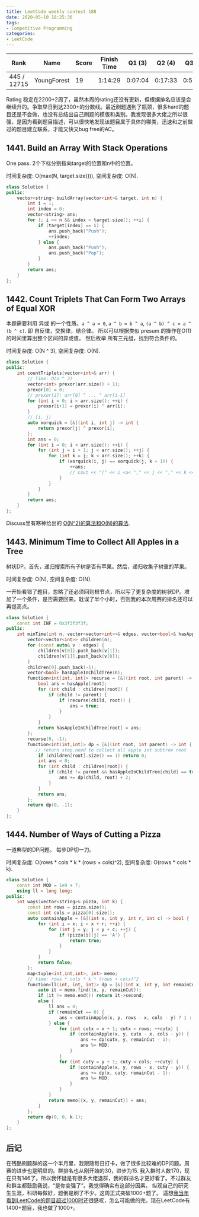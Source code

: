 ```yaml
---
title: LeetCode weekly contest 188
date: 2020-05-10 18:25:30
tags:
- Competitive Programming
categories:
- LeetCode
---
```


| Rank |	Name |	Score |	Finish Time | 	Q1 (3) |	Q2 (4) |	Q3 (5) |	Q4 (7)|
|--|--|--|--|--|--|--|--|
| 445 / 12715 |	YoungForest | 19 | 	1:14:29 |  0:07:04 | 0:17:33 | 0:56:49 | 1:14:29 |

Rating 稳定在2200+2周了，虽然本周的rating还没有更新，但根据排名应该是会继续升的。争取早日到达2300+的分数线。最近刷题遇到了瓶颈，很多hard的题目还是不会做，也没有总结出自己刷题的模版和类别。我发现很多大佬之所以很强，是因为看到题目描述，可以很快地发现该题目属于具体的哪类，迅速和之前做过的题目建立联系，才能又快又bug free的AC。


## 1441. Build an Array With Stack Operations

One pass. 2个下标分别指向target的位置和n中的位置。

时间复杂度: O(max(N, target.size())),
空间复杂度: O(N).

```cpp
class Solution {
public:
    vector<string> buildArray(vector<int>& target, int n) {
        int i = 1;
        int index = 0;
        vector<string> ans;
        for (; i <= n && index < target.size(); ++i) {
            if (target[index] == i) {
                ans.push_back("Push");
                ++index;
            } else {
                ans.push_back("Push");
                ans.push_back("Pop");
            }
        }
        return ans;
    }
};
```

## 1442. Count Triplets That Can Form Two Arrays of Equal XOR

本题需要利用 异或 的一个性质。`a ^ a = 0`, `a ^ b = b ^ a`, `(a ^ b) ^ c = a ^ (b ^ c)`. 即 自反律，交换律，结合律。
所以可以根据类似 presum 的操作在O(1)的时间里算出整个区间的异或值。
然后枚举 所有三元组，找到符合条件的。

时间复杂度: O(N ^ 3),
空间复杂度: O(N).

```cpp
class Solution {
public:
    int countTriplets(vector<int>& arr) {
        // Time: O(n ^ 3)
        vector<int> prexor(arr.size() + 1);
        prexor[0] = 0;
        // prexor[i]: arr[0] ^ ... ^ arr[i-1]
        for (int i = 0; i < arr.size(); ++i) {
            prexor[i+1] = prexor[i] ^ arr[i]; 
        }
        // [i, j)
        auto xorquick = [&](int i, int j) -> int {
            return prexor[j] ^ prexor[i];
        };
        int ans = 0;
        for (int i = 0; i < arr.size(); ++i) {
            for (int j = i + 1; j < arr.size(); ++j) {
                for (int k = j; k < arr.size(); ++k) {
                    if (xorquick(i, j) == xorquick(j, k + 1)) {
                        ++ans;
                        // cout << "(" << i <a< "," << j << "," << k << ")" << endl;
                    }
                }
            }
        }
        return ans;
    }
};
```

Discuss里有寒神给出的
[O(N^2)的算法和O(N)的算法](https://leetcode.com/problems/count-triplets-that-can-form-two-arrays-of-equal-xor/discuss/623747/JavaC%2B%2BPython-One-Pass-O(N4)-to-O(N)).

## 1443. Minimum Time to Collect All Apples in a Tree

树状DP。首先，递归搜索所有子树是否有苹果。然后，递归收集子树重的苹果。

时间复杂度: O(N),
空间复杂度: O(N).

一开始看错了题目，忽略了还必须回到根节点，所以写了更复杂度的树状DP。增加了一个条件，是否需要回来。耽误了半个小时，否则我的本次周赛的排名还可以再提高点。

```cpp
class Solution {
    const int INF = 0x3f3f3f3f;
public:
    int minTime(int n, vector<vector<int>>& edges, vector<bool>& hasApple) {
        vector<vector<int>> children(n);
        for (const auto& v : edges) {
            children[v[0]].push_back(v[1]);
            children[v[1]].push_back(v[0]);
        }
        children[0].push_back(-1);
        vector<bool> hasAppleInChildTree(n);
        function<int(int, int)> recurse = [&](int root, int parent) -> int {
            bool ans = hasApple[root];
            for (int child : children[root]) {
                if (child != parent) {
                    if (recurse(child, root)) {
                        ans = true;
                    }
                }
            }
            return hasAppleInChildTree[root] = ans;
        };
        recurse(0, -1);
        function<int(int,int)> dp = [&](int root, int parent) -> int {
           // return step need to collect all apple int subtree root
            if (children[root].size() == 1) return 0;
            int ans = 0;
            for (int child : children[root]) {
                if (child != parent && hasAppleInChildTree[child] == true) {
                    ans += dp(child, root) + 2;
                }
            }
            return ans;
        };
        return dp(0, -1);
    }
};
```

## 1444. Number of Ways of Cutting a Pizza

一道典型的DP问题。
每步DP切一刀。

时间复杂度: O(rows * cols * k * (rows + cols)^2),
空间复杂度: O(rows * cols * k).

```cpp
class Solution {
    const int MOD = 1e9 + 7;
    using ll = long long;
public:
    int ways(vector<string>& pizza, int k) {
        const int rows = pizza.size();
        const int cols = pizza[0].size();
        auto containApple = [&](int x, int y, int r, int c) -> bool {
            for (int i = x; i < x + r; ++i) {
                for (int j = y; j < y + c; ++j) {
                    if (pizza[i][j] == 'A') {
                        return true;
                    }
                }
            }
            return false;
        };
        map<tuple<int,int,int>, int> memo;
        // time: rows * cols * k * (rows + cols)^2
        function<ll(int, int, int)> dp = [&](int x, int y, int remainCut) -> ll {
            auto it = memo.find({x, y, remainCut});
            if (it != memo.end()) return it->second;
            else {
                ll ans = 0;
                if (remainCut == 0) {
                    ans = containApple(x, y, rows - x, cols - y) ? 1 : 0;
                } else {
                    for (int cutx = x + 1; cutx < rows; ++cutx) {
                        if (containApple(x, y, cutx - x, cols - y)) {
                            ans += dp(cutx, y, remainCut - 1);
                            ans %= MOD;
                        }
                    }
                    for (int cuty = y + 1; cuty < cols; ++cuty) {
                        if (containApple(x, y, rows - x, cuty - y)) {
                            ans += dp(x, cuty, remainCut - 1);
                            ans %= MOD;
                        }
                    }
                }
                return memo[{x, y, remainCut}] = ans;
            }
        };
        return dp(0, 0, k-1);
    }
};
```

## 后记

在残酷刷题群的这一个半月里，我跟随每日打卡，做了很多比较难的DP问题。周赛的进步也是明显的。群排名也从刚开始的30，进步为15. 我入群时人数170，现在只有146了。所以我怀疑是有很多大佬退群，我的群排名才更好看了。不过群友和群主都鼓励我说，“是你变强了”。我觉得确实有这部分因素。
纵观自己的研究生生涯，科研每做好，题倒是刷了不少。这周正式突破1000+题了。
遥想[我当年看到LeetCode的题目超过1000时](https://youngforest.github.io/2019/03/03/LeetCode-weekly-contest-126/)还很感叹，怎么可能做的完。现在LeetCode有1400+题目，我也做了1000+。